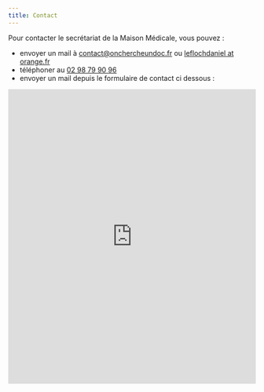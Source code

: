 ```yaml
---
title: Contact
---
```

Pour contacter le secrétariat de la Maison Médicale, vous pouvez :

- envoyer un mail à [contact@onchercheundoc.fr](mailto:contact@onchercheundoc.fr) ou [leflochdaniel at orange.fr](mailto:leflochdaniel@orange.fr)
- téléphoner au [02 98 79 90 96](tel:+33298799096)
- envoyer un mail depuis le formulaire de contact ci dessous :

<iframe title="Contact Form" src="https://plugins.crisp.chat/urn:crisp.im:contact-form:0/contact/550a0428-e1b2-42b5-9f90-9a03c8ff2290" referrerpolicy="origin" sandbox="allow-forms allow-popups allow-scripts allow-same-origin" width="100%" height="600px" frameborder="0"></iframe>